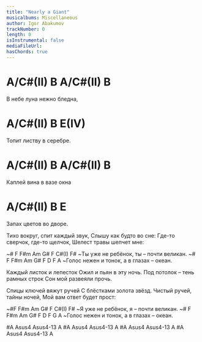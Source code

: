 ```yaml
---
title: "Nearly a Giant"
musicalbums: Miscellaneous
author: Igor Abakumov
trackNumber: 0
length: 0
isInstrumental: false
mediaFileUrl: 
hasChords: true
---
```


#   A/C#(II) B  A/C#(II)  B
В небе   луна нежно бледна,
# A/C#(II)  B         E(IV)
Топит листву в серебре.
# A/C#(II) B    A/C#(II) B
Каплей вина в вазе   окна
# A/C#(II) B         E
Запах цветов во дворе.

Тихо вокруг, спит каждый звук,
Слышу как будто во сне:
Где-то сверчок, где-то щелчок,
Шелест травы шепчет мне:

~# F   F#m    Am G#   F       C#(I)  F#
~Ты уже не ребёнок, ты – почти великан.
~# F     F#m    Am G#  F       D       F  A
~Голос нежен и тонок, а в глазах – океан.

Каждый листок и лепесток
Ожил и пьян в эту ночь.
Под потолок – тень рамных строк
Сон мой развеяли прочь.

Спицы ключей вяжут ручей
С блёстками золота звёзд.
Чистый ручей, тайны ночей,
Мой вам ответ будет прост:

~#F   F#m    Am G#  F       C#(I)  F#
~Я уже не ребёнок, я – почти великан.
~# F     F#m    Am G#  F       D       F G A
~Голос нежен и тонок, а в глазах – океан.

#A Asus4 Asus4-13 A
#A Asus4 Asus4-13 A
#A Asus4 Asus4-13 A
#A Asus4 Asus4-13 A
